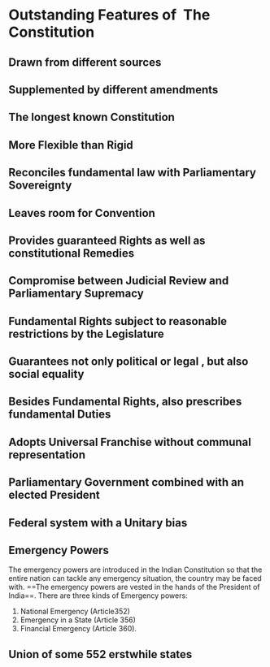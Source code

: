 
# Outstanding Features of  The Constitution
## Drawn from different sources
## Supplemented by different amendments
## The longest known Constitution
## More Flexible than Rigid
## Reconciles fundamental law with Parliamentary Sovereignty
## Leaves room for Convention
## Provides guaranteed Rights as well as constitutional Remedies
## Compromise between Judicial Review and Parliamentary Supremacy
## Fundamental Rights subject to reasonable restrictions by the Legislature
## Guarantees not only political or legal , but also social equality
## Besides Fundamental Rights, also prescribes fundamental Duties
## Adopts Universal Franchise without communal representation
## Parliamentary Government combined with an elected President
## Federal system with a Unitary bias
## Emergency Powers
The emergency powers are introduced in the Indian Constitution so that the entire nation can tackle any emergency situation, the country may be faced with. ==The emergency powers are vested in the hands of the President of India==. There are three kinds of Emergency
powers: 
1. National Emergency (Article352)
2. Emergency in a State (Article 356)
3. Financial Emergency (Article 360).
## Union of some 552 erstwhile states
